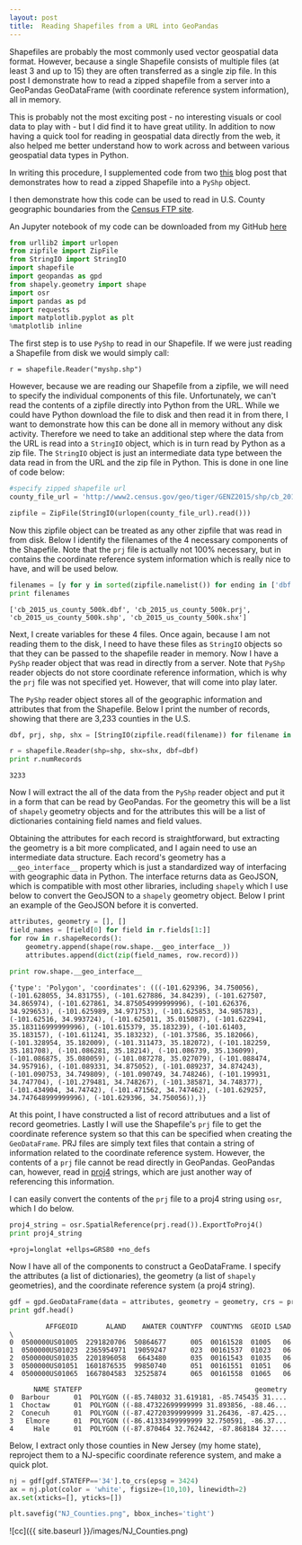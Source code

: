 ```yaml
---
layout: post
title:  Reading Shapefiles from a URL into GeoPandas
---
```


Shapefiles are probably the most commonly used vector geospatial data format. However, because a single Shapefile consists of multiple files (at least 3 and up to 15) they are often transferred as a single zip file. In this post I demonstrate how to read a zipped shapefile from a server into a GeoPandas GeoDataFrame (with coordinate reference system information), all in memory.

This is probably not the most exciting post - no interesting visuals or cool data to play with - but I did find it to have great utility. In addition to now having a quick tool for reading in geospatial data directly from the web, it also helped me better understand how to work across and between various geospatial data types in Python. 

In writing this procedure, I supplemented code from two [this](http://geospatialpython.com/2011/09/reading-shapefiles-from-cloud.html) blog post that demonstrates how to read a zipped Shapefile into a ```PyShp``` object.

I then demonstrate how this code can be used to read in U.S. County geographic boundaries from the [Census FTP site](http://www2.census.gov).

An Jupyter notebook of my code can be downloaded from my GitHub [here](https://github.com/agaidus/census_data_extraction/blob/master/Reading_Zipped_Shapefiles.ipynb)

```python
from urllib2 import urlopen
from zipfile import ZipFile
from StringIO import StringIO
import shapefile
import geopandas as gpd
from shapely.geometry import shape  
import osr
import pandas as pd
import requests
import matplotlib.pyplot as plt
%matplotlib inline
```

The first step is to use ```PyShp``` to read in our Shapefile. If we were just reading a Shapefile from disk we would simply call: 

```
r = shapefile.Reader("myshp.shp")
```

However, because we are reading our Shapefile from a zipfile, we will need to specify the individual components of this file. Unfortunately, we can't read the contents of a zipfile directly into Python from the URL. While we could have Python download the file to disk and then read it in from there, I want to demonstrate how this can be done all in memory without any disk activity. Therefore we need to take an additional step where the data from the URL is read into a ```StringIO``` object, which is in turn read by Python as a zip file. The ```StringIO``` object is just an intermediate data type between the data read in from the URL and the zip file in Python. This is done in one line of code below:


```python
#specify zipped shapefile url
county_file_url = 'http://www2.census.gov/geo/tiger/GENZ2015/shp/cb_2015_us_county_500k.zip'

zipfile = ZipFile(StringIO(urlopen(county_file_url).read()))
```

Now this zipfile object can be treated as any other zipfile that was read in from disk. Below I identify the filenames of the 4 necessary components of the Shapefile. Note that the ```prj``` file is actually not 100% necessary, but in contains the coordinate reference system information which is really nice to have, and will be used below.


```python
filenames = [y for y in sorted(zipfile.namelist()) for ending in ['dbf', 'prj', 'shp', 'shx'] if y.endswith(ending)] 
print filenames
```

    ['cb_2015_us_county_500k.dbf', 'cb_2015_us_county_500k.prj', 'cb_2015_us_county_500k.shp', 'cb_2015_us_county_500k.shx']
    

Next, I create variables for these 4 files. Once again, because I am not reading them to the disk, I need to have these files as ```StringIO``` objects so that they can be passed to the shapefile reader in memory. Now I have a ```PyShp``` reader object that was read in directly from a server. Note that ```PyShp``` reader objects do not store coordinate reference information, which is why the ```prj``` file was not specified yet. However, that will come into play later.

The ```PyShp``` reader object stores all of the geographic information and attributes that from the Shapefile. Below I print the number of records, showing that there are 3,233 counties in the U.S.


```python
dbf, prj, shp, shx = [StringIO(zipfile.read(filename)) for filename in filenames]

r = shapefile.Reader(shp=shp, shx=shx, dbf=dbf)
print r.numRecords
```

    3233
    

Now I will extract the all of the data from the ```PyShp``` reader object and put it in a form that can be read by GeoPandas. For the geometry this will be a list of ```shapely``` geometry objects and for the attributes this will be a list of dictionaries containing field names and field values.

Obtaining the attributes for each record is straightforward, but extracting the geometry is a bit more complicated, and I again need to use an intermediate data structure. Each record's geometry has a ```__geo_interface__``` property which is just a standardized way of interfacing with geographic data in Python. The interface returns data as GeoJSON, which is compatible with most other libraries, including ```shapely``` which I use below to convert the GeoJSON to a ```shapely``` geometry object. Below I print an example of the GeoJSON before it is converted.


```python
attributes, geometry = [], []
field_names = [field[0] for field in r.fields[1:]]  
for row in r.shapeRecords():  
    geometry.append(shape(row.shape.__geo_interface__))  
    attributes.append(dict(zip(field_names, row.record)))  
    
print row.shape.__geo_interface__
```

    {'type': 'Polygon', 'coordinates': (((-101.629396, 34.750056), (-101.628055, 34.831755), (-101.627886, 34.84239), (-101.627507, 34.865974), (-101.627861, 34.875054999999996), (-101.626376, 34.929653), (-101.625989, 34.971753), (-101.625853, 34.985783), (-101.62516, 34.993724), (-101.625011, 35.015087), (-101.622941, 35.183116999999996), (-101.615379, 35.183239), (-101.61403, 35.183157), (-101.611241, 35.183232), (-101.37586, 35.182066), (-101.328954, 35.182009), (-101.311473, 35.182072), (-101.182259, 35.181708), (-101.086281, 35.18214), (-101.086739, 35.136099), (-101.086875, 35.080059), (-101.087278, 35.027079), (-101.088474, 34.957916), (-101.089331, 34.875052), (-101.089237, 34.874243), (-101.090753, 34.749809), (-101.090749, 34.748246), (-101.199931, 34.747704), (-101.279481, 34.748267), (-101.385871, 34.748377), (-101.434904, 34.74742), (-101.471562, 34.747462), (-101.629257, 34.747648999999996), (-101.629396, 34.750056)),)}
    

At this point, I have constructed a list of record attributues and a list of record geometries. Lastly I will use the Shapefile's ```prj``` file to get the coordinate reference system so that this can be specified when creating the ```GeoDataFrame```. PRJ files are simply text files that contain a string of information related to the coordinate reference system. However, the contents of a ```prj``` file cannot be read directly in GeoPandas. GeoPandas can, however, read in [proj4](https://en.wikipedia.org/wiki/PROJ.4) strings, which are just another way of referencing this information.

I can easily convert the contents of the ```prj``` file to a proj4 string using ```osr```, which I do below.



```python
proj4_string = osr.SpatialReference(prj.read()).ExportToProj4()
print proj4_string
```

    +proj=longlat +ellps=GRS80 +no_defs 
    

Now I have all of the components to construct a GeoDataFrame. I specify the attributes (a list of dictionaries), the geometry (a list of ```shapely``` geometries), and the coordinate reference system (a proj4 string).


```python
gdf = gpd.GeoDataFrame(data = attributes, geometry = geometry, crs = proj4)
print gdf.head()
```

             AFFGEOID       ALAND    AWATER COUNTYFP  COUNTYNS  GEOID LSAD  \
    0  0500000US01005  2291820706  50864677      005  00161528  01005   06   
    1  0500000US01023  2365954971  19059247      023  00161537  01023   06   
    2  0500000US01035  2201896058   6643480      035  00161543  01035   06   
    3  0500000US01051  1601876535  99850740      051  00161551  01051   06   
    4  0500000US01065  1667804583  32525874      065  00161558  01065   06   
    
          NAME STATEFP                                           geometry  
    0  Barbour      01  POLYGON ((-85.748032 31.619181, -85.745435 31....  
    1  Choctaw      01  POLYGON ((-88.47322699999999 31.893856, -88.46...  
    2  Conecuh      01  POLYGON ((-87.42720399999999 31.26436, -87.425...  
    3   Elmore      01  POLYGON ((-86.41333499999999 32.750591, -86.37...  
    4     Hale      01  POLYGON ((-87.870464 32.762442, -87.868184 32....  
    

Below, I extract only those counties in New Jersey (my home state), reproject them to a NJ-specific coordinate reference system, and make a quick plot.


```python
nj = gdf[gdf.STATEFP=='34'].to_crs(epsg = 3424)
ax = nj.plot(color = 'white', figsize=(10,10), linewidth=2)
ax.set(xticks=[], yticks=[])

plt.savefig("NJ_Counties.png", bbox_inches='tight')
```


![cc]({{ site.baseurl }}/images/NJ_Counties.png)

